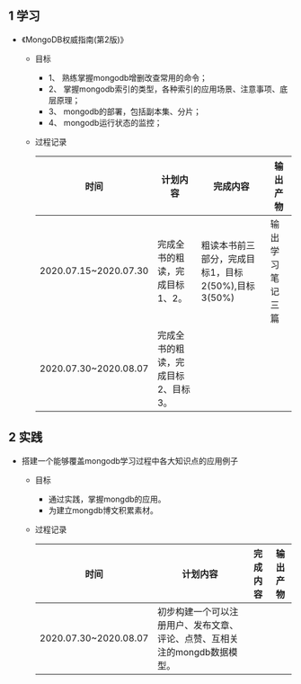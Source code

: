 ## 1 学习  
- 《MongoDB权威指南(第2版)》    
    + 目标    
        * 1、 熟练掌握mongodb增删改查常用的命令；
        * 2、 掌握mongodb索引的类型，各种索引的应用场景、注意事项、底层原理；
        * 3、 mongodb的部署，包括副本集、分片；
        * 4、 mongodb运行状态的监控；
    + 过程记录  
        
        | 时间 | 计划内容 | 完成内容 | 输出产物 |
        | ---- | --------| ------- | ------- |      
        | 2020.07.15~2020.07.30 | 完成全书的粗读，完成目标1、2。 | 粗读本书前三部分，完成目标1，目标2(50%),目标3(50%) | 输出学习笔记三篇 |
        | 2020.07.30~2020.08.07 | 完成全书的粗读，完成目标2、目标3。 |  |  |
        

## 2 实践 
- 搭建一个能够覆盖mongodb学习过程中各大知识点的应用例子
    + 目标
        * 通过实践，掌握mongdb的应用。
        * 为建立mongdb博文积累素材。
    + 过程记录
        
        | 时间 | 计划内容 | 完成内容 | 输出产物 |
        | ---- | --------| ------- | ------- |
        | 2020.07.30~2020.08.07 | 初步构建一个可以注册用户、发布文章、评论、点赞、互相关注的mongdb数据模型。 |